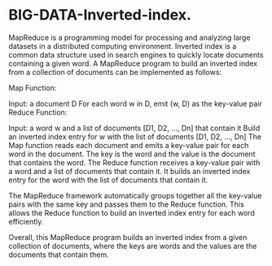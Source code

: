 # BIG-DATA-Inverted-index.

MapReduce is a programming model for processing and analyzing large datasets in a distributed computing environment. Inverted index is a common data structure used in search engines to quickly locate documents containing a given word. A MapReduce program to build an inverted index from a collection of documents can be implemented as follows:

Map Function:

Input: a document D
For each word w in D, emit (w, D) as the key-value pair
Reduce Function:

Input: a word w and a list of documents [D1, D2, ..., Dn] that contain it
Build an inverted index entry for w with the list of documents [D1, D2, ..., Dn]
The Map function reads each document and emits a key-value pair for each word in the document. The key is the word and the value is the document that contains the word. The Reduce function receives a key-value pair with a word and a list of documents that contain it. It builds an inverted index entry for the word with the list of documents that contain it.

The MapReduce framework automatically groups together all the key-value pairs with the same key and passes them to the Reduce function. This allows the Reduce function to build an inverted index entry for each word efficiently.

Overall, this MapReduce program builds an inverted index from a given collection of documents, where the keys are words and the values are the documents that contain them.
